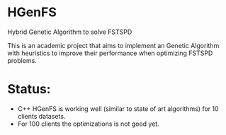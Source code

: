 # HGenFS
Hybrid Genetic Algorithm to solve FSTSPD

This is an academic project that aims to implement an Genetic Algorithm with heuristics to improve their performance when optimizing FSTSPD problems.

# Status:
- C++ HGenFS is working well (similar to state of art algorithms) for 10 clients datasets.
- For 100 clients the optimizations is not good yet.

